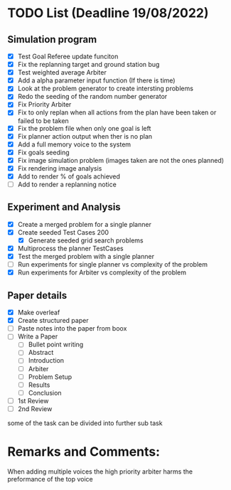 
# TODO List (Deadline 19/08/2022)
## Simulation program 
- [x] Test Goal Referee update funciton 
- [x] Fix the replanning target and ground station bug
- [x] Test weighted average Arbiter
- [x] Add a alpha parameter input function (If there is time)
- [x] Look at the problem generator to create intersting problems
- [x] Redo the seeding of the random number generator
- [x] Fix Priority Arbiter
- [x] Fix to only replan when all actions from the plan have been taken or failed to be taken
- [x] Fix the problem file when only one goal is left
- [x] Fix planner action output when ther is no plan
- [x] Add a full memory voice to the system
- [x] Fix goals seeding
- [x] Fix image simulation problem (images taken are not the ones planned)
- [x] Fix rendering image analysis
- [x] Add to render % of goals achieved
- [ ] Add to render a replanning notice

## Experiment and Analysis
- [x] Create a merged problem for a single planner
- [x] Create seeded Test Cases 200 
  - [x] Generate seeded grid search problems
- [x] Multiprocess the planner TestCases
- [x] Test the merged problem with a single planner
- [ ] Run experiments for single planner vs complexity of the problem
- [x] Run experiments for Arbiter vs complexity of the problem

## Paper details
- [x] Make overleaf
- [x] Create structured paper
- [ ] Paste notes into the paper from boox
- [ ] Write a Paper
  - [ ] Bullet point writing 
  - [ ] Abstract
  - [ ] Introduction
  - [ ] Arbiter
  - [ ] Problem Setup
  - [ ] Results
  - [ ] Conclusion
- [ ] 1st Review
- [ ] 2nd Review

some of the task can be divided into further sub task

# Remarks and Comments:
When adding multiple voices the high priority arbiter harms the preformance of the top voice